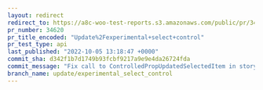 ```yaml
---
layout: redirect
redirect_to: https://a8c-woo-test-reports.s3.amazonaws.com/public/pr/34620/api/index.html
pr_number: 34620
pr_title_encoded: "Update%2Fexperimental+select+control"
pr_test_type: api
last_published: "2022-10-05 13:18:47 +0000"
commit_sha: d342f1b7d1749b93fcbf9217a9e9e4da26724fda
commit_message: "Fix call to ControlledPropUpdatedSelectedItem in story"
branch_name: update/experimental_select_control
---
```

